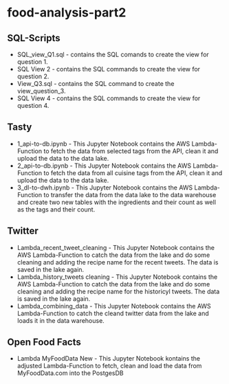 # food-analysis-part2

## SQL-Scripts
- SQL_view_Q1.sql - contains the SQL comands to create the view for question 1.
- SQL View 2 - contains the SQL commands to create the view for question 2.
- View_Q3.sql - contains the SQL command to create the view_question_3.
- SQL View 4 - contains the SQL commands to create the view for question 4.


## Tasty
- 1_api-to-db.ipynb - This Jupyter Notebook contains the AWS Lambda-Function to fetch the data from selected tags from the API, clean it and upload the data to the data lake.
- 2_api-to-db.ipynb - This Jupyter Notebook contains the AWS Lambda-Function to fetch the data from all cuisine tags from the API, clean it and upload the data to the data lake.
- 3_dl-to-dwh.ipynb  - This Jupyter Notebook contains the AWS Lambda-Function to transfer the data from the data lake to the data warehouse and create two new tables with the ingredients and their count as well as the tags and their count.

## Twitter
- Lambda_recent_tweet_cleaning - This Jupyter Notebook contains the AWS Lambda-Function to catch the data from the lake and do some cleaning and adding the recipe name for the recent tweets. The data is saved in the lake again.
- Lambda_history_tweets cleaning - This Jupyter Notebook contains the AWS Lambda-Function to catch the data from the lake and do some cleaning and adding the recipe name for the historicyl tweets. The data is saved in the lake again.
- Lambda_combining_data - This Jupyter Notebook contains the AWS Lambda-Function to catch the cleand twitter data from the lake and loads it in the data warehouse.

## Open Food Facts
- Lambda MyFoodData New -  This Jupyter Notebook kontains the adjusted Lambda-Function to fetch, clean and load the data from MyFoodData.com into the PostgesDB
